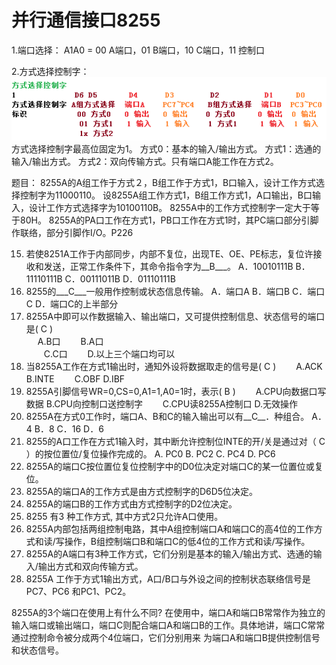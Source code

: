 # 并行通信接口8255

1.端口选择：
 A1A0 = 00 A端口，01 B端口，10 C端口，11 控制口

2.方式选择控制字：
 ![](8255control.png)
 方式选择控制字最高位固定为1。
 方式0：基本的输入/输出方式。
 方式1：选通的输入/输出方式。
 方式2：双向传输方式。只有端口A能工作在方式2。
 
 
题目：
 8255A的A组工作于方式２，B组工作于方式1，B口输入，设计工作方式选择控制字为11000110。
 设8255A组工作方式1，B组工作方式1，A口输出，B口输入，设计工作方式选择字为10100110B。
 8255A中的工作方式控制字一定大于等于80H。
 8255A的PA口工作在方式1，PB口工作在方式1时，其PC端口部分引脚作联络，部分引脚作I/O。P226
 
15.	若使8251A工作于内部同步，内部不复位，出现TE、OE、PE标志，复位许接收和发送，正常工作条件下，其命令指令字为__B___。
	A．10010111B  B．11110111B    C．00111011B   D．01110111B
17.	8255的___C___一般用作控制或状态信息传输。
A．端口A 	B．端口B 	C．端口C 	D．端口C的上半部分
20.	8255A中即可以作数据输入、输出端口，又可提供控制信息、状态信号的端口是(   C   )  
  　 A.B口           　　B.A口  
　　C.C口          　　D.以上三个端口均可以  
24.	当8255A工作在方式1输出时，通知外设将数据取走的信号是(  C  )
　　A.ACK        B.INTE
　　C.OBF        D.IBF
27.	8255A引脚信号WR=0,CS=0,A1=1,A0=1时，表示(  B  )
　　A.CPU向数据口写数据     B.CPU向控制口送控制字
　　C.CPU读8255A控制口    D.无效操作
28.	8255A在方式0工作时，端口A、B和C的输入输出可以有__C__．种组合。
A．4	B．8	C．16	D．6
31.	8255的A口工作在方式1输入时，其中断允许控制位INTE的开/关是通过对（  C   ）的按位置位/复位操作完成的。
A. PC0           B. PC2          C. PC4              D. PC6
7.	8255A的端口C按位置位复位控制字中的D0位决定对端口C的某一位置位或复位。
8.	8255A的端口A的工作方式是由方式控制字的D6D5位决定。
9.	8255A的端口B的工作方式由方式控制字的D2位决定。
14.	8255 有3 种工作方式, 其中方式2只允许A口使用。
15.	8255A内部包括两组控制电路，其中A组控制端口A和端口C的高4位的工作方式和读/写操作，B组控制端口B和端口C的低4位的工作方式和读/写操作。
16.	8255A的A端口有3种工作方式，它们分别是基本的输入/输出方式、选通的输入/输出方式和双向传输方式。
17.	8255A 工作于方式1输出方式，A口/B口与外设之间的控制状态联络信号是PC7、PC6    和PC1、PC2。

8255A的3个端口在使用上有什么不同?
在使用中，端口A和端口B常常作为独立的输入端口或输出端口，端口C则配合端口A和端口B的工作。具体地讲，端口C常常通过控制命令被分成两个4位端口，它们分别用来
为端口A和端口B提供控制信号和状态信号。
